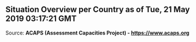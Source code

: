 ## Situation Overview per Country as of Tue, 21 May 2019 03:17:21 GMT

Source: **ACAPS (Assessment Capacities Project) - https://www.acaps.org**